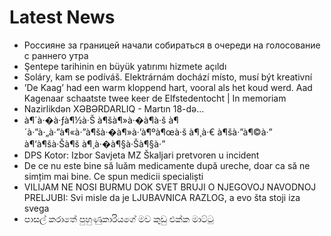 # Latest News
-  Россияне за границей начали собираться в очереди на голосование с раннего утра
-  Şentepe tarihinin en büyük yatırımı hizmete açıldı
-  Soláry, kam se podíváš. Elektrárnám dochází místo, musí být kreativní
-  ’De Kaag’ had een warm kloppend hart, vooral als het koud werd. Aad Kagenaar schaatste twee keer de Elfstedentocht | In memoriam
-  Nazirlikdən XƏBƏRDARLIQ - Martın 18-də...
-  à¶´à·�à·ƒà¶½à·Š à¶šà¶»à·�à¶­à·š à¶´à·”à·„à·”à¶«à·”à¶šà·�à¶»à·’à¶ºà¶œà·š à¶¸à·€ à¶šà·”à¶©à·” à¶‘à¶šà·Šà¶š à¶¸à·�à¶§à·Šà¶§à·”
-  DPS Kotor: Izbor Savjeta MZ Škaljari pretvoren u incident
-  De ce nu este bine să luăm medicamente după ureche, doar ca să ne simțim mai bine. Ce spun medicii specialiști
-  VILIJAM NE NOSI BURMU DOK SVET BRUJI O NJEGOVOJ NAVODNOJ PRELJUBI: Svi misle da je LJUBAVNICA RAZLOG, a evo šta stoji iza svega
-  පාසල් කරාතේ පුහුණුකාරියගේ මව කුඩු එක්ක මාට්ටු
